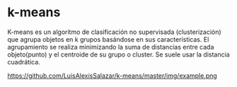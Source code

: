 # k-means

K-means es un algoritmo de clasificación no supervisada (clusterización) que agrupa objetos en k grupos basándose en sus características. 
El agrupamiento se realiza minimizando la suma de distancias entre cada objeto(punto) y el centroide de su grupo o cluster. 
Se suele usar la distancia cuadrática.

https://github.com/LuisAlexisSalazar/k-means/master/img/example.png
